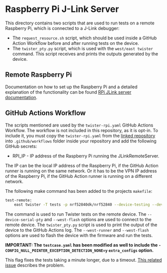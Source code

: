 # Raspberry Pi J-Link Server

This directory contains two scripts that are used to run tests on a remote Raspberry Pi, which is
connected to a J-Link debugger:

- The `request_resource.sh` script, which should be used inside a GitHub Action Workflow before and
  after running tests on the device.
- The `twister_pty.py` script, which is used with the `west/east twister` command. This script
  receives and prints the outputs generated by the device.

## Remote Raspberry Pi

Documentation on how to set up the Raspberry Pi and a detailed explanation of the functionality can
be found
[RPi JLink server documentation](https://github.com/IRNAS/irnas-runners-software/blob/main/rpi-jlink-server/README.md).

## GitHub Actions Workflow

The scripts mentioned are used by the `twister-rpi.yaml` GitHub Actions Workflow. The workflow is
not included in this repository, as it is opt-in. To include it, you must copy the
`twister-rpi.yaml` from the
[linked repository](https://github.com/IRNAS/irnas-workflows-software/blob/main/workflow-templates/rpi-twister-hil/.github/twister-rpi.yaml)
into `.github/workflows` folder inside your repository and add the following GitHub secrets:

- RPI_IP - IP address of the Raspberry Pi running the JLinkRemoteServer.

The IP can be the local IP address of the Raspberry Pi, if the GitHub Action runner is running on
the same network. Or it has to be the VPN IP address of the Raspberry Pi, if the GitHub Action
runner is running on a different network.

The following make command has been added to the projects `makefile`:

```bash
test-remote:
    east twister -T tests -p nrf52840dk/nrf52840 --device-testing --device-serial-pty="scripts/twister_pty.py --host ${RPI_IP} --port 7777" --west-runner=jlink --west-flash="--tool-opt=ip ${RPI_IP}:7778"
```

The command is used to run Twister tests on the remote device. The `--device-serial-pty` and
`--west-flash` options are used to connect to the remote device. The `twister_pty.py` script is used
to print the output of the device to the GitHub Actions log. The `--west-runner` and `--west-flash`
options are used to flash the device with the firmware and run the tests.

**IMPORTANT: The `testcase.yaml` has been modified as well to include the
`- CONFIG_NULL_POINTER_EXCEPTION_DETECTION_NONE=y` `extra_configs` option.**

This flag fixes the tests taking a minute longer, due to a timeout.
[This related issue](https://github.com/zephyrproject-rtos/zephyr/issues/39216) describes the
problem.
